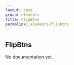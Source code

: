 ```yaml
---
layout: base
group: elements
title: FlipBtns
permalink: elements/flipbtns
---
```


## FlipBtns

<p class="hint hint--error">No documentation yet.</p>